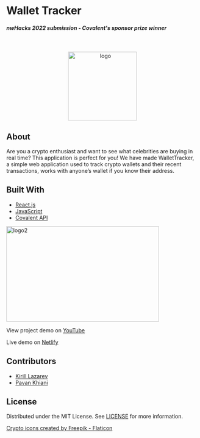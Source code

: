 # Wallet Tracker

<h5>nwHacks 2022 submission - Covalent's sponsor prize winner</h5><br/>

<p align="center">
  <a>
    <img src="https://user-images.githubusercontent.com/56948805/169973910-6c42b84b-22c1-493a-8c59-70ff83f8754e.png" alt="logo" width="180" height="180">
  </a>
  <br/>
</p>


## About
Are you a crypto enthusiast and want to see what celebrities are buying in real time? This application is perfect for you! We have made WalletTracker, a simple web application used to track crypto wallets and their recent transactions, works with anyone’s wallet if you know their address. 

## Built With
* [React.js](https://reactjs.org/)
* [JavaScript](https://www.javascript.com/)
* [Covalent API](https://www.covalenthq.com/docs/api/#/)

<img align="center" src="https://user-images.githubusercontent.com/56948805/167064016-a5ad27cf-13bf-478c-9973-be224c32c792.png" alt="logo2" width="400" height="250">

View project demo on [YouTube](https://youtu.be/Q0yuIUShX90)

Live demo on [Netlify](https://optimistic-hypatia-322579.netlify.app/)

## Contributors
* [Kirill Lazarev](https://github.com/k-laz)
* [Pavan Khiani](https://github.com/pkhiani)

## License
Distributed under the MIT License. See [LICENSE](https://github.com///blob/main/LICENSE.md) for more information.


<a href="https://www.flaticon.com/free-icons/crypto" title="crypto icons">Crypto icons created by Freepik - Flaticon</a>

